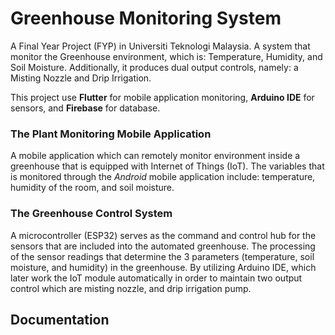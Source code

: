 # Greenhouse Monitoring System

A Final Year Project (FYP) in Universiti Teknologi Malaysia. A system that monitor the Greenhouse environment, which is: Temperature, Humidity, and Soil Moisture. Additionally, it produces dual output controls, namely: a Misting Nozzle and Drip Irrigation.

This project use **Flutter** for mobile application monitoring, **Arduino IDE** for sensors, and **Firebase** for database.

### The Plant Monitoring Mobile Application

A mobile application which can remotely monitor environment inside a greenhouse that is equipped with Internet of Things (IoT). The variables that is monitored through the *Android* mobile application include: temperature, humidity of the room, and soil moisture.

### The Greenhouse Control System

A microcontroller (ESP32) serves as the command and control hub for the sensors that are included into the automated greenhouse. The processing of the sensor readings that determine the 3 parameters (temperature, soil moisture, and humidity) in the greenhouse. By utilizing Arduino IDE, which later work the IoT module automatically in order to maintain two output control which are misting nozzle, and drip irrigation pump.

## Documentation

